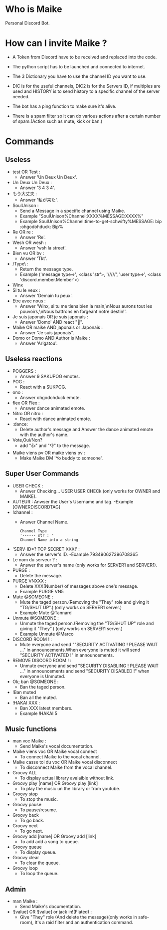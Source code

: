 # Who is Maike
Personal Discord Bot.
# How can I invite Maike ?

 - A Token from Discord have to be received and replaced into the code.
 - The python script has to be launched and connected to internet. 
 - The 3 Dictionary you have to use the channel ID you want to use.
 - DIC is for the useful channels, DIC2 is for the Servers ID, if multiples are used and HISTORY is to send history to a specific channel of the server needed.

 - The bot has a ping function to make sure it's alive.

 - There is a spam filter so it can do various actions after a certain number of spam.(Action such as mute, kick or ban.)
# Commands
## Useless
* test OR Test :
    * Answer 'Un Deux Un Deux'.
* Un Deux Un Deux :
    * Answer '3 4 3 4'.
* もう大丈夫 :
    * Answer '私が来た'.
* SoulUnison :
    * Send a Message in a specific channel using Maike.
    * Example "SoulUnison%Channel:XXXX%MESSAGE:XXXX%"
    * Example SoulUnison%Channel:time-to-get-schwifty%MESSAGE: bip :ohgodohduck: Bip%
* Re OR re :
    * Answer 'Re'.
* Wesh OR wesh :
    * Answer 'wsh la street'.
* Bien vu OR bv :
    * Answer 'Tkt'.
* /Type\ :
    * Return the message type.
    * Example ('message type=>', <class 'str'>, '/////', 'user type=>', <class 'discord.member.Member'>)
* Winx
* Si tu le veux :
    * Answer 'Demain tu peux'.
* Etre avec nous :
    * Answer 'Winx, si tu me tiens bien la main,\nNous aurons tout les pouvoirs,\nNous battrons en forgeant notre destin!'.
* Je suis japonais OR je suis japonais :
    * Answer 'Domo' AND react "🙏".
* Maike OR maike AND japonais or Japonais :
    * Answer "Je suis japonais".
* Domo or Domo AND Author is Maike :
    * Answer 'Arigatou'.
## Useless reactions
* POGGERS :
    * Answer 9 SAKUPOG emotes.
* POG :
    * React with a SUKPOG.
* ono :
    * Answer ohgodohduck emote.
* flex OR Flex :
    * Answer dance animated emote.
* Nitro OR nitro :
    * React with dance animated emote.
* :dance:
    * Delete author's message and Answer the dance animated emote with the author's name.
* Vote,Oui/Non?
    * add "👍" and "👎" to the message.
* Maike viens pv OR maike viens pv :
    * Make Maike DM 'Yo buddy to someone'.
## Super User Commands
* USER CHECK :
    * Answer Checking... USER USER CHECk (only works for OWNER and MAIKE).
* AUTEUR : Anwser the User's Username and tag.
            -Example [OWNERDISCORDTAG]
* !channel :
    * Answer Channel Name.
      
          Channel Type
          '------ str : '
          Channel Name into a string
* 'SERV-ID=? TOP SECRET XXX!' :
    * Answer the server's ID.
            -Example 793490627396708365
* Le nom du serveur ? :
    * Answer the server's name (only works for SERVER1 and SERVER1).
* PURGE :
    * Delete the message.
* PURGE VNXXX :
    * Delete XXX(Number) of messages above one's message.
    * Example PURGE VN5
* Mute @SOMEONE :
    * Mute the taged person.(Removing the "They" role and giving it "TG/SHUT UP".) (only works on SERVER1 server.)
    * Example Mute @Tannard
* Unmute @SOMEONE :
    * Unmute the taged person.(Removing the "TG/SHUT UP" role and giving it "They".) (only works on SERVER1 server.)
    * Example Unmute @Marco
* DISCORD ROOM ! :
    * Mute everyone and send ""SECURITY ACTIVATING ! PLEASE WAIT ..." in announcements.When everyone is muted it will send "SECURITY ACTIVATED !" in announcements.
* REMOVE DISCORD ROOM ! :
    * Unmute everyone and send "SECURITY DISABLING ! PLEASE WAIT ..." in announcements and send "SECURITY DISABLED !" when everyone is Unmuted.
* Ok; ban @SOMEONE :
    * Ban the taged person.
* !Ban muted
    * Ban all the muted.
* !HAKAI XXX :
    * Ban XXX latest members.
    * Example !HAKAI 5
## Music functions
* man voc Maike :
   * Send Maike's vocal documentation.
*  Maike viens voc OR Maike vocal connect
   * To connect Maike to the vocal channel.
* Maike casse toi du voc OR Maike vocal disconnect
   * To disconnect Maike from the vocal channel.
* Groovy ALL
   * To display actual library avalaible without link.
* Groovy play [name] OR Groovy play [link]
   * To play the music un the library or from youtube.
* Groovy stop
   * To stop the music.
* Groovy pause
   * To pause/resume.
* Groovy back
   * To go back.
 * Groovy next
   * To go next.
 * Groovy add [name] OR Groovy add [link]
   * To add add a song to queue.
 * Groovy queue
   * To display queue.
 * Groovy clear
   * To clear the queue.
 * Groovy loop
   * To loop the queue.
## Admin
 * man Maike :
    * Send Maike's documentation.
* ![value] OR ![value] or jack in!(Flated) :
    * Give "They" role (And delete the message)(only works in safe-room), It's a raid filter and an authentication command.
